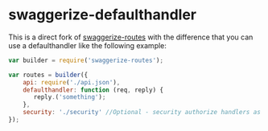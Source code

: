 swaggerize-defaulthandler
==================

This is a direct fork of [swaggerize-routes](https://github.com/krakenjs/swaggerize-routes) with the difference that you can use a defaulthandler like the following example:

```javascript
var builder = require('swaggerize-routes');

var routes = builder({
    api: require('./api.json'),
    defaulthandler: function (req, reply) {
       reply.('something');
    },
    security: './security' //Optional - security authorize handlers as per `securityDefinitions`
});
```
